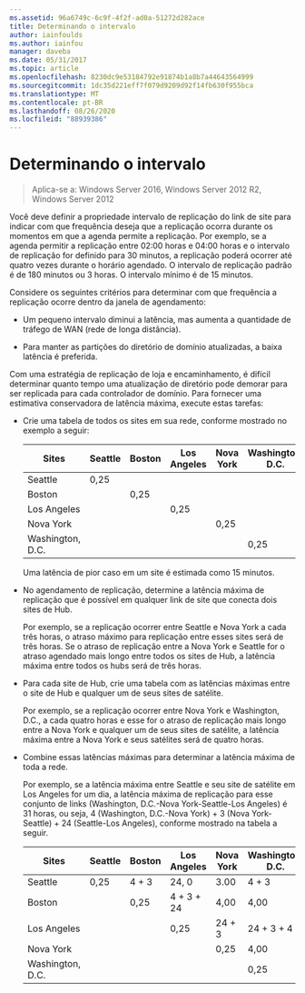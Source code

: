 ```yaml
---
ms.assetid: 96a6749c-6c9f-4f2f-ad0a-51272d282ace
title: Determinando o intervalo
author: iainfoulds
ms.author: iainfou
manager: daveba
ms.date: 05/31/2017
ms.topic: article
ms.openlocfilehash: 8230dc9e53184792e91874b1a8b7a44643564999
ms.sourcegitcommit: 1dc35d221eff7f079d9209d92f14fb630f955bca
ms.translationtype: MT
ms.contentlocale: pt-BR
ms.lasthandoff: 08/26/2020
ms.locfileid: "88939386"
---
```

# <a name="determining-the-interval"></a>Determinando o intervalo

>Aplica-se a: Windows Server 2016, Windows Server 2012 R2, Windows Server 2012

Você deve definir a propriedade intervalo de replicação do link de site para indicar com que frequência deseja que a replicação ocorra durante os momentos em que a agenda permite a replicação. Por exemplo, se a agenda permitir a replicação entre 02:00 horas e 04:00 horas e o intervalo de replicação for definido para 30 minutos, a replicação poderá ocorrer até quatro vezes durante o horário agendado. O intervalo de replicação padrão é de 180 minutos ou 3 horas. O intervalo mínimo é de 15 minutos.

Considere os seguintes critérios para determinar com que frequência a replicação ocorre dentro da janela de agendamento:

-   Um pequeno intervalo diminui a latência, mas aumenta a quantidade de tráfego de WAN (rede de longa distância).

-   Para manter as partições do diretório de domínio atualizadas, a baixa latência é preferida.

Com uma estratégia de replicação de loja e encaminhamento, é difícil determinar quanto tempo uma atualização de diretório pode demorar para ser replicada para cada controlador de domínio. Para fornecer uma estimativa conservadora de latência máxima, execute estas tarefas:

-   Crie uma tabela de todos os sites em sua rede, conforme mostrado no exemplo a seguir:

    |Sites|Seattle|Boston|Los Angeles|Nova York|Washington, D.C.|
    |---------|-----------|----------|---------------|------------|--------------------|
    |Seattle|0,25|||||
    |Boston||0,25||||
    |Los Angeles|||0,25|||
    |Nova York||||0,25||
    |Washington, D.C.|||||0,25|

    Uma latência de pior caso em um site é estimada como 15 minutos.

-   No agendamento de replicação, determine a latência máxima de replicação que é possível em qualquer link de site que conecta dois sites de Hub.

    Por exemplo, se a replicação ocorrer entre Seattle e Nova York a cada três horas, o atraso máximo para replicação entre esses sites será de três horas. Se o atraso de replicação entre a Nova York e Seattle for o atraso agendado mais longo entre todos os sites de Hub, a latência máxima entre todos os hubs será de três horas.

-   Para cada site de Hub, crie uma tabela com as latências máximas entre o site de Hub e qualquer um de seus sites de satélite.

    Por exemplo, se a replicação ocorrer entre Nova York e Washington, D.C., a cada quatro horas e esse for o atraso de replicação mais longo entre a Nova York e qualquer um de seus sites de satélite, a latência máxima entre a Nova York e seus satélites será de quatro horas.

-   Combine essas latências máximas para determinar a latência máxima de toda a rede.

    Por exemplo, se a latência máxima entre Seattle e seu site de satélite em Los Angeles for um dia, a latência máxima de replicação para esse conjunto de links (Washington, D.C.-Nova York-Seattle-Los Angeles) é 31 horas, ou seja, 4 (Washington, D.C.-Nova York) + 3 (Nova York-Seattle) + 24 (Seattle-Los Angeles), conforme mostrado na tabela a seguir.

    |Sites|Seattle|Boston|Los Angeles|Nova York|Washington, D.C.|
    |---------|-----------|----------|---------------|------------|--------------------|
    |Seattle|0,25|4 + 3|24, 0|3.00|4 + 3|
    |Boston||0,25|4 + 3 + 24|4,00|4,00|
    |Los Angeles|||0,25|24 + 3|24 + 3 + 4|
    |Nova York||||0,25|4,00|
    |Washington, D.C.|||||0,25|



